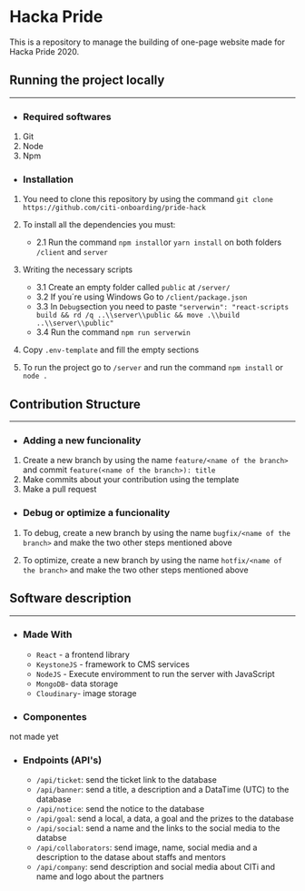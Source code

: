# Hacka Pride
This is a repository to manage the building of one-page website made for Hacka Pride 2020.

## Running the project locally
***
* ### Required softwares
1. Git
2. Node
3. Npm

* ### Installation
1. You need to clone this repository by using the command `git clone https://github.com/citi-onboarding/pride-hack`

2. To install all the dependencies you must:
   - 2.1 Run the command `npm install`or `yarn install` on both folders `/client` and `server`

3. Writing the necessary scripts
   - 3.1 Create an empty folder called `public` at `/server/`
   - 3.2 If you´re using Windows Go to `/client/package.json`
   - 3.3 In `Debug`section you need to paste `"serverwin": "react-scripts build && rd /q ..\\server\\public && move .\\build ..\\server\\public"`
   - 3.4 Run the command `npm run serverwin`

4. Copy `.env-template` and fill the empty sections

5. To run the project go to `/server` and run the command `npm install` or `node .`

## Contribution Structure
***
* ### Adding a new funcionality
1. Create a new branch by using the name `feature/<name of the branch>` and commit `feature(<name of the branch>): title`
2. Make commits about your contribution using the template 
3. Make a pull request

* ### Debug or optimize a funcionality
1. To debug, create a new branch by using the name `bugfix/<name of the branch>` and make the two other steps mentioned above

2. To optimize, create a new branch by using the name `hotfix/<name of the branch>` and make the two other steps mentioned above

## Software description
***
* ### Made With
    - `React` - a frontend library
    - `KeystoneJS` - framework to CMS services
    - `NodeJS` - Execute enviromment to run the server with JavaScript
    - `MongoDB`- data storage 
    - `Cloudinary`- image storage

* ### Componentes
not made yet

* ### Endpoints (API's)
   - `/api/ticket`: send the ticket link to the database
   - `/api/banner`: send a title, a description and a DataTime (UTC) to the database
   - `/api/notice`: send the notice to the database
   - `/api/goal`: send a local, a data, a goal and the prizes to the database
   - `/api/social`: send a name and the links to the social media to the databse
   - `/api/collaborators`: send image, name, social media and a description to the datase about staffs and mentors
   - `/api/company`: send description and social media about CITi and name and logo about the partners
